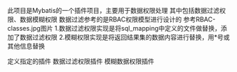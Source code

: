 此项目是Mybatis的一个插件项目，主要用于数据权限处理
其中包括数据过滤权限、数据模糊权限
数据过滤参考的是RBAC权限模型进行设计的
参考RBAC-classes.jpg图片
1.数据过滤权限实现是将sql_mapping中定义的文件做替换，添加了数据过滤权限
2.模糊权限实现是将返回结果集的数据内容进行替换，用*号或其他信息替换

定义指定的插件
数据过滤权限插件
<plugin interceptor="cn.com.bricks.mybatis.rbac.DynamicRbacInterceptor">
</plugin>
模糊数据权限插件
<plugin interceptor="cn.com.bricks.mybatis.rbac.DynamicObscureInterceptor">
</plugin>
